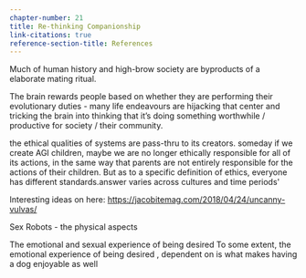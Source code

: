 ```yaml
---
chapter-number: 21
title: Re-thinking Companionship
link-citations: true
reference-section-title: References
---
```


Much of human history and high-brow society are byproducts of a elaborate mating ritual. 






The brain rewards people based on whether they are performing their evolutionary duties - many life endeavours are hijacking that center and tricking the brain into thinking that it’s doing something worthwhile / productive for society / their community.


the ethical qualities of systems are pass-thru to its creators. someday if we create AGI children, maybe we are no longer ethically responsible for all of its actions, in the same way that parents are not entirely responsible for the actions of their children. But as to a specific definition of ethics, everyone has different standards.answer varies across cultures and time periods'




<discuss dogs and dating here>

Interesting ideas on here: 
https://jacobitemag.com/2018/04/24/uncanny-vulvas/


Sex Robots - the physical aspects

The emotional and sexual experience of being desired 
To some extent, the emotional experience of being desired , dependent on is what makes having a dog enjoyable as well



